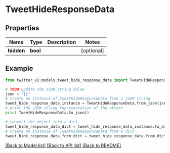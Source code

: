 # TweetHideResponseData


## Properties
Name | Type | Description | Notes
------------ | ------------- | ------------- | -------------
**hidden** | **bool** |  | [optional] 

## Example

```python
from twitter_v2.models.tweet_hide_response_data import TweetHideResponseData

# TODO update the JSON string below
json = "{}"
# create an instance of TweetHideResponseData from a JSON string
tweet_hide_response_data_instance = TweetHideResponseData.from_json(json)
# print the JSON string representation of the object
print TweetHideResponseData.to_json()

# convert the object into a dict
tweet_hide_response_data_dict = tweet_hide_response_data_instance.to_dict()
# create an instance of TweetHideResponseData from a dict
tweet_hide_response_data_form_dict = tweet_hide_response_data.from_dict(tweet_hide_response_data_dict)
```
[[Back to Model list]](../README.md#documentation-for-models) [[Back to API list]](../README.md#documentation-for-api-endpoints) [[Back to README]](../README.md)


